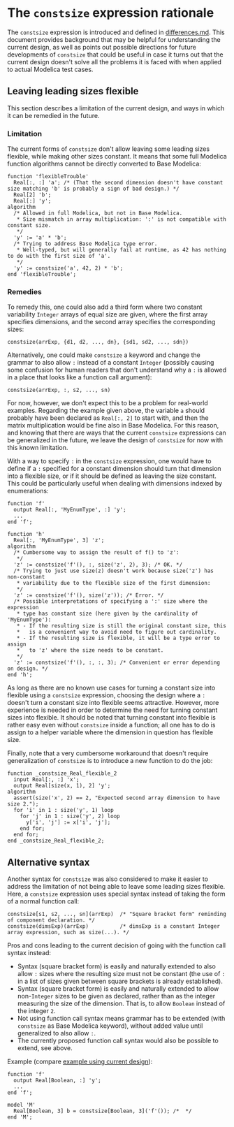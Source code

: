 # The `constsize` expression rationale
The `constsize` expression is introduced and defined in [differences.md](differences.md#the-constsize-expression).  This document provides background that may be helpful for understanding the current design, as well as points out possible directions for future developments of `constsize` that could be useful in case it turns out that the current design doesn't solve all the problems it is faced with when applied to actual Modelica test cases.

## Leaving leading sizes flexible
This section describes a limitation of the current design, and ways in which it can be remedied in the future.

### Limitation
The current forms of `constsize` don't allow leaving some leading sizes flexible, while making other sizes constant.  It means that some full Modelica function algorithms cannot be directly converted to Base Modelica:
```
function 'flexibleTrouble'
  Real[:, :] 'a'; /* (That the second dimension doesn't have constant size matching 'b' is probably a sign of bad design.) */
  Real[2] 'b';
  Real[:] 'y';
algorithm
  /* Allowed in full Modelica, but not in Base Modelica.
   * Size mismatch in array multiplication: ':' is not compatible with constant size.
   */
  'y' := 'a' * 'b';
  /* Trying to address Base Modelica type error.
   * Well-typed, but will generally fail at runtime, as 42 has nothing to do with the first size of 'a'.
   */
  'y' := constsize('a', 42, 2) * 'b';
end 'flexibleTrouble';
```

### Remedies

To remedy this, one could also add a third form where two constant variability `Integer` arrays of equal size are given, where the first array specifies dimensions, and the second array specifies the corresponding sizes:
```
constsize(arrExp, {d1, d2, ..., dn}, {sd1, sd2, ..., sdn})
```

Alternatively, one could make `constsize` a keyword and change the grammar to also allow `:` instead of a constant `Integer` (possibly causing some confusion for human readers that don't understand why a `:` is allowed in a place that looks like a function call argument):
```
constsize(arrExp, :, s2, ..., sn)
```

For now, however, we don't expect this to be a problem for real-world examples.  Regarding the example given above, the variable `a` should probably have been declared as `Real[:, 2]` to start with, and then the matrix multiplication would be fine also in Base Modelica.  For this reason, and knowing that there are ways that the current `constsize` expressions can be generalized in the future, we leave the design of `constsize` for now with this known limitation.

With a way to specify `:` in the `constsize` expression, one would have to define if a `:` specified for a constant dimension should turn that dimension into a flexible size, or if it should be defined as leaving the size constant.  This could be particularly useful when dealing with dimensions indexed by enumerations:
```
function 'f'
  output Real[:, 'MyEnumType', :] 'y';
  ...
end 'f';

function 'h'
  Real[:, 'MyEnumType', 3] 'z';
algorithm
  /* Cumbersome way to assign the result of f() to 'z':
   */
  'z' := constsize('f'(), :, size('z', 2), 3); /* OK. */
  /* Trying to just use size(z) doesn't work because size('z') has non-constant
   * variability due to the flexible size of the first dimension:
   */
  'z' := constsize('f'(), size('z')); /* Error. */
  /* Possible interpretations of specifying a ':' size where the expression
   * type has constant size (here given by the cardinality of 'MyEnumType'):
   * - If the resulting size is still the original constant size, this
   *   is a convenient way to avoid need to figure out cardinality.
   * - If the resulting size is flexible, it will be a type error to assign
   *   to 'z' where the size needs to be constant.
   */
  'z' := constsize('f'(), :, :, 3); /* Convenient or error depending on design. */
end 'h';
```

As long as there are no known use cases for turning a constant size into flexible using a `constsize` expression, choosing the design where a `:` doesn't turn a constant size into flexible seems attractive.  However, more experience is needed in order to determine the need for turning constant sizes into flexible.  It should be noted that turning constant into flexible is rather easy even without `constsize` inside a function; all one has to do is assign to a helper variable where the dimension in question has flexible size.

Finally, note that a very cumbersome workaround that doesn't require generalization of `constsize` is to introduce a new function to do the job:
```
function _constsize_Real_flexible_2
  input Real[:, :] 'x';
  output Real[size(x, 1), 2] 'y';
algorithm
  assert(size('x', 2) == 2, "Expected second array dimension to have size 2.");
  for 'i' in 1 : size('y', 1) loop
    for 'j' in 1 : size('y', 2) loop
      y['i', 'j'] := x['i', 'j'];
    end for;
  end for;
end _constsize_Real_flexible_2;
```

## Alternative syntax
Another syntax for `constsize` was also considered to make it easier to address the limitation of not being able to leave some leading sizes flexible.  Here, a `constsize` expression uses special syntax instead of taking the form of a normal function call:
```
constsize[s1, s2, ..., sn](arrExp)  /* "Square bracket form" reminding of component declaration. */
constsize(dimsExp)(arrExp)          /* dimsExp is a constant Integer array expression, such as size(...). */
```

Pros and cons leading to the current decision of going with the function call syntax instead:
- Syntax (square bracket form) is easily and naturally extended to also allow `:` sizes where the resulting size must not be constant (the use of `:` in a list of sizes given between square brackets is already established).
- Syntax (square bracket form) is easily and naturally extended to allow non-`Integer` sizes to be given as declared, rather than as the integer measuring the size of the dimension.  That is, to allow `Boolean` instead of the integer `2`.
- Not using function call syntax means grammar has to be extended (with `constsize` as Base Modelica keyword), without added value until generalized to also allow `:`.
- The currently proposed function call syntax would also be possible to extend, see above.

Example (compare [example using current design](differences.md#the-constsize-expression)):
```
function 'f'
  output Real[Boolean, :] 'y';
  ...
end 'f';

model 'M'
  Real[Boolean, 3] b = constsize[Boolean, 3]('f'()); /*  */
end 'M';
```
